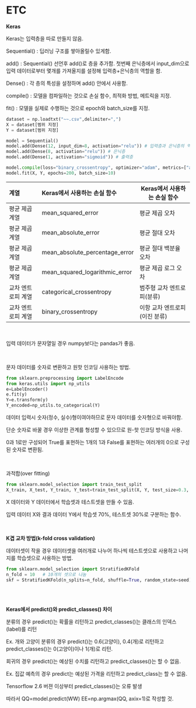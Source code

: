 # ETC



**Keras**

Keras는 입력층을 따로 만들지 않음.

Sequential() : 딥러닝 구조를 쌓아올릴수 있게함.

add() : Sequential() 선언후 add()로 층을 추가함. 첫번째 은닉층에서 input_dim으로 입력 데이터로부터 몇개를 가져올지를 설정해 입력층+은닉층의 역할을 함.

Dense() : 각 층의 특성을 설정하며 add() 안에서 사용함.

compile() : 모델을 컴파일하는 것으로 손실 함수, 최적화 방법, 메트릭을 지정.

fit() : 모델을 실제로 수행하는 것으로 epoch와 batch_size를 지정.

```python
dataset = np.loadtxt("~~.csv",delimiter=",")
X = dataset[범위 지정]
Y = dataset[범위 지정]

model = Sequential()
model.add(Dense(12, input_dim=8, activation="relu")) # 입력층과 은닉층의 역할
model.add(Dense(8, activation="relu")) # 은닉층
model.add(Dense(1, activation="sigmoid")) # 출력층

model.compile(loss="binary_crossentropy", optimizer="adam", metrics=["accuracy"])
model.fit(X, Y, epochs=200, batch_size=10)
```



| 계열         | Keras에서 사용하는 손실 함수             | Keras에서 사용하는 손실 함수 |
| :--------- | :----------------------------- | ------------------ |
| 평균 제곱 계열   | mean_squared_error             | 평균 제곱 오차           |
| 평균 제곱 계열   | mean_absolute_error            | 평균 절대 오차           |
| 평균 제곱 계열   | mean_absolute_percentage_error | 평균 절대 백분율 오차       |
| 평균 제곱 계열   | mean_squared_logarithmic_error | 평균 제곱 로그 오차        |
| 교차 엔트로피 계열 | categorical_crossentropy       | 범주형 교차 엔트로피(분류)    |
| 교차 엔트로피 계열 | binary_crossentropy            | 이항 교차 엔트로피(이진 분류)  |

<br>

입력 데이터가 문자열일 경우 numpy보다는 pandas가 좋음.

<br>

문자 데이터를 숫자로 변환하고 원핫 인코딩 사용하는 방법.

```python
from sklearn.preprocessing import LabelEncode
from keras.utils import np_utils
e=LabelEncoder()
e.fit(y)
Y=e.transform(y)
Y_encoded=np_utils.to_categorical(Y)
```

데이터 입력시 숫자(정수, 실수)형이여야하므로 문자 데이터를 숫자형으로 바꿔야함.

단순 숫자로 바꿀 경우 이상한 관계를 형성할 수 있으므로 원-핫 인코딩 방식을 사용.

0과 1로만 구성되어 True를 표현하는 1개의 1과 False를 표현하는 여러개의 0으로 구성된 숫자로 변환됨.

<br>

과적합(over fitting)

```python
from sklearn.model_selection import train_test_split
X_train, X_test, Y_train, Y_test=train_test_split(X, Y, test_size=0.3, random_state=seed) 
```

X 데이터와 Y 데이터에서 학습셋과 테스트셋을 만들 수 있음.

입력 데이터 X와 결과 데이터 Y에서 학습셋 70%, 테스트셋 30%로 구분하는 함수. 

<br>

**K겹 교차 방법(k-fold cross validation)**

데이터셋이 작을 경우 데이터셋을 여러개로 나누어 하나씩 테스트셋으로 사용하고 나머지를 학습셋으로 사용하는 방법.

```python
from sklearn.model_selection import StratifiedKFold
n_fold = 10   # 10개의 셋으로 나눔
skf = StratifiedKFold(n_splits=n_fold, shuffle=True, random_state=seed)
```

 <br>

<br>

**Keras에서 predict()와 predict_classes() 차이**

분류의 경우 predict()는 확률을 리턴하고 predict_classes()는 클래스의 인덱스(label)를 리턴

Ex. 개와 고양이 분류의 경우 predict()는 0.6(고양이), 0.4(개)로 리턴하고 predict_classes()는 0(고양이)이나 1(개)로 리턴.

회귀의 경우 predict()는 예상된 수치를 리턴하고 predict_classes()는 할 수 없음.

Ex. 집값 예측의 경우 predict는 예상된 가격을 리턴하고 predict_class는 할 수 없음.

Tensorflow 2.6 버젼 이상부터 predict_classes()는 오류 발생

따라서 QQ=model.predict(WW)     EE=np.argmax(QQ, axix=1)로 작성할 것.
